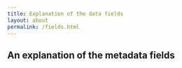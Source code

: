 ```yaml
---
title: Explanation of the data fields
layout: about
permalink: /fields.html
---
```

## An explanation of the metadata fields
